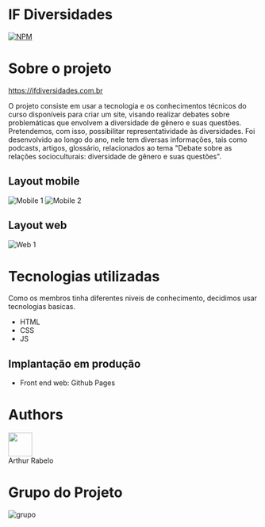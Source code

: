 # IF Diversidades
[![NPM](https://img.shields.io/npm/l/react)](https://github.com/ifDiversidades/ifDiversidades/blob/main/LICENSE) 

# Sobre o projeto

https://ifdiversidades.com.br

 O projeto consiste em usar a tecnologia e os conhecimentos técnicos do curso disponíveis para criar um site, visando realizar debates sobre problemáticas que envolvem a diversidade de gênero e suas questões. 
 Pretendemos, com isso, possibilitar representatividade às diversidades.
 Foi desenvolvido ao longo do ano, nele tem diversas informações, tais como podcasts, artigos, glossário, relacionados ao tema "Debate sobre as
relações socioculturais: diversidade de gênero e suas questões".

## Layout mobile
![Mobile 1](https://github.com/ifDiversidades/ifDiversidades/blob/main/midia/img/readme/mobile.PNG) ![Mobile 2](https://github.com/ifDiversidades/ifDiversidades/blob/main/midia/img/readme/mobile2.PNG)

## Layout web
![Web 1](https://github.com/ifDiversidades/ifDiversidades/blob/main/midia/img/readme/desktop.PNG)

# Tecnologias utilizadas
 Como os membros tinha diferentes niveis de conhecimento, decidimos usar tecnologias basicas.
- HTML
- CSS
- JS
## Implantação em produção
- Front end web: Github Pages

# Authors

<code><a href="https://www.linkedin.com/in/arthur-da-mata-rabelo-5663871b6"><img width="48px" src="https://img.icons8.com/wired/64/000000/linkedin--v1.png" /></a></code><br>
Arthur Rabelo

# Grupo do Projeto
![grupo](https://github.com/ifDiversidades/ifDiversidades/blob/main/midia/img/readme/404-Grupo.jpeg)
